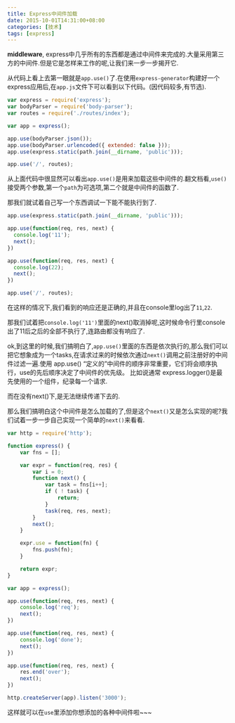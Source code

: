 ```yaml
---
title: Express中间件加载
date: 2015-10-01T14:31:00+08:00
categories: [技术]
tags: [express]
---
```


**middleware**, express中几乎所有的东西都是通过中间件来完成的.大量采用第三方的中间件.但是它是怎样来工作的呢,让我们来一步一步揭开它.

从代码上看上去第一眼就是`app.use()`了.在使用`express-generator`构建好一个express应用后,在`app.js`文件下可以看到以下代码。(因代码较多,有节选).

<!--more-->

```javascript
var express = require('express');
var bodyParser = require('body-parser');
var routes = require('./routes/index');

var app = express();

app.use(bodyParser.json());
app.use(bodyParser.urlencoded({ extended: false }));
app.use(express.static(path.join(__dirname, 'public')));

app.use('/', routes);
```

从上面代码中很显然可以看出`app.use()`是用来加载这些中间件的.翻文档看,`use()`接受两个参数,第一个`path`为可选项,第二个就是中间件的函数了.

那我们就试着自己写一个东西调试一下能不能执行到了.

```javascript
app.use(express.static(path.join(__dirname, 'public')));

app.use(function(req, res, next) {
  console.log('11');
  next();
})

app.use(function(req, res, next) {
  console.log(22);
  next();
})

app.use('/', routes);
```

在这样的情况下,我们看到的响应还是正确的,并且在console里log出了`11`,`22`.

那我们试着把`console.log('11')`里面的next()取消掉呢,这时候命令行里console出了11后之后的全部不执行了,连路由都没有响应了.

ok,到这里的时候,我们搞明白了,`app.use()`里面的东西是依次执行的,那么我们可以把它想象成为一个tasks,在请求过来的时候依次通过`next()`调用之前注册好的中间件过滤一遍.使用 app.use() “定义的”中间件的顺序非常重要，它们将会顺序执行，use的先后顺序决定了中间件的优先级。 比如说通常 express.logger()是最先使用的一个组件，纪录每一个请求.

而在没有next()下,是无法继续传递下去的.

那么我们搞明白这个中间件是怎么加载的了,但是这个`next()`又是怎么实现的呢?我们试着一步一步自己实现一个简单的`next()`来看看.

```javascript
var http = require('http');

function express() {
	var fns = [];

	var expr = function(req, res) {
		var i = 0;
		function next() {
			var task = fns[i++];
			if ( ! task) {
				return;
			}
			task(req, res, next);
		}
		next();
	}

	expr.use = function(fn) {
		fns.push(fn);
	}

	return expr;
}

var app = express();

app.use(function(req, res, next) {
	console.log('req');
	next();
})

app.use(function(req, res, next) {
	console.log('done');
	next();
})

app.use(function(req, res, next) {
	res.end('over');
	next();
})

http.createServer(app).listen('3000');
```

这样就可以在`use`里添加你想添加的各种中间件啦~~~

